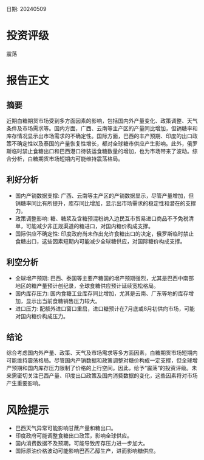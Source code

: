 
日期: 20240509

# 投资评级

震荡

# 报告正文

## 摘要

近期白糖期货市场受到多方面因素的影响，包括国内外产量变化、政策调整、天气条件及市场需求等。国内方面，广西、云南等主产区的产量同比增加，但销糖率和库存情况显示出市场需求的不确定性。国际方面，巴西的丰产预期、印度的出口政策不确定性以及泰国的产量恢复性增长，都对全球糖市供应产生影响。此外，俄罗斯临时禁止食糖出口和巴西港口待装运食糖数量的增加，也为市场带来了波动。综合分析，白糖期货市场短期内可能维持震荡格局。

## 利好分析

* 国内产销数据支撑: 广西、云南等主产区的产销数据显示，尽管产量增加，但销糖率同比有所提升，库存同比增加，显示出市场需求的稳定性和潜在的支撑力。
* 政策调整影响: 糖、糖浆及含糖预混粉纳入边民互市贸易进口商品不予免税清单，可能减少非正规渠道的糖进口，对国内糖价构成支撑。
* 国际供应不确定性: 印度政府尚未作出允许食糖出口的决定，俄罗斯临时禁止食糖出口，这些因素短期内可能减少全球糖供应，对国际糖价构成支撑。

## 利空分析

* 全球增产预期: 巴西、泰国等主要产糖国的增产预期强烈，尤其是巴西中南部地区的糖产量预计创纪录，全球食糖供应预计延续宽松格局。
* 国内库存压力: 国内食糖工业库存同比增加，尤其是云南、广东等地的库存增加，显示出当前食糖销售压力较大。
* 进口压力: 配额外进口窗口重启，进口糖预计在7月底或8月初供向市场，可能对国内糖价构成压力。

## 结论

综合考虑国内外产量、政策、天气及市场需求等多方面因素，白糖期货市场短期内可能维持震荡格局。尽管国内产销数据和政策调整对糖价构成一定支撑，但全球增产预期和国内库存压力限制了价格的上行空间。因此，给予“震荡”的投资评级。未来需密切关注巴西产量、印度出口政策及国内消费数据的变化，这些因素将对市场产生重要影响。

# 风险提示

* 巴西天气异常可能影响甘蔗产量和糖出口。
* 印度政府可能调整食糖出口政策，影响全球供应。
* 国内消费数据不及预期，可能导致库存压力进一步加大。
* 国际原油价格波动可能影响巴西乙醇生产，进而影响糖供应。
